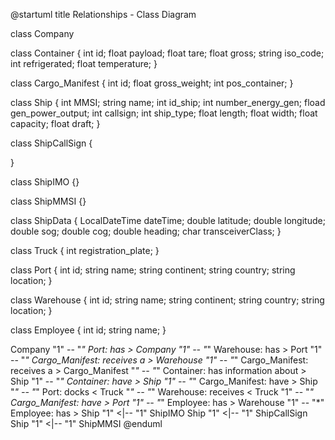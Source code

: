 @startuml
title Relationships - Class Diagram

class Company

class Container {
int id;
float payload;
float tare;
float gross;
string iso_code;
int refrigerated;
float temperature;
}

class Cargo_Manifest {
int id;
float gross_weight;
int pos_container;
}

class Ship {
int MMSI;
string name;
int id_ship;
int number_energy_gen;
fload gen_power_output;
int callsign;
int ship_type;
float length;
float width;
float capacity;
float draft;
}

class ShipCallSign {

}

class ShipIMO {}

class ShipMMSI {}

class ShipData {
LocalDateTime dateTime;
double latitude;
double longitude;
double sog;
double cog;
double heading;
char transceiverClass;
}

class Truck {
int registration_plate;
}

class Port {
int id;
string name;
string continent;
string country;
string location;
}

class Warehouse {
int id;
string name;
string continent;
string country;
string location;
}

class Employee {
int id;
string name;
}

Company "1" -- "*" Port: has >
Company "1" -- "*" Warehouse: has >
Port "1" -- "*" Cargo_Manifest: receives a >
Warehouse "1" -- "*" Cargo_Manifest: receives a >
Cargo_Manifest "*" -- "*" Container: has information about >
Ship "1" -- "*" Container: have >
Ship "1" -- "*" Cargo_Manifest: have >
Ship "*" -- "*" Port: docks <
Truck "*" -- "*" Warehouse: receives <
Truck "1" -- "*" Cargo_Manifest: have >
Port "1" -- "*" Employee: has >
Warehouse "1" -- "*" Employee: has >
Ship "1" <|-- "1" ShipIMO
Ship "1" <|-- "1" ShipCallSign
Ship "1" <|-- "1" ShipMMSI
@enduml